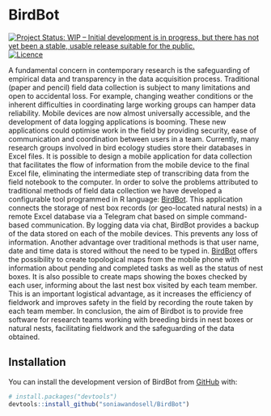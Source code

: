 
<!-- README.md is generated from README.Rmd. Please edit that file -->

# BirdBot

<!-- badges: start -->

[![Project Status: WIP – Initial development is in progress, but there
has not yet been a stable, usable release suitable for the
public.](https://www.repostatus.org/badges/latest/wip.svg)](https://www.repostatus.org/#wip)
[![Licence](https://img.shields.io/badge/licence-GPL--3-blue.svg)](https://www.gnu.org/licenses/gpl-3.0.en.html)
<!-- badges: end -->

A fundamental concern in contemporary research is the safeguarding of
empirical data and transparency in the data acquisition process.
Traditional (paper and pencil) field data collection is subject to many
limitations and open to accidental loss. For example, changing weather
conditions or the inherent difficulties in coordinating large working
groups can hamper data reliability. Mobile devices are now almost
universally accessible, and the development of data logging applications
is booming. These new applications could optimise work in the field by
providing security, ease of communication and coordination between users
in a team. Currently, many research groups involved in bird ecology
studies store their databases in Excel files. It is possible to design a
mobile application for data collection that facilitates the flow of
information from the mobile device to the final Excel file, eliminating
the intermediate step of transcribing data from the field notebook to
the computer. In order to solve the problems attributed to traditional
methods of field data collection we have developed a configurable tool
programmed in R language:
[BirdBot](https://github.com/soniawandosell/BirdBot). This application
connects the storage of nest box records (or geo-located natural nests)
in a remote Excel database via a Telegram chat based on simple
command-based communication. By logging data via chat, BirdBot provides
a backup of the data stored on each of the mobile devices. This prevents
any loss of information. Another advantage over traditional methods is
that user name, date and time data is stored without the need to be
typed in. [BirdBot](https://github.com/soniawandosell/BirdBot) offers
the possibility to create topological maps from the mobile phone with
information about pending and completed tasks as well as the status of
nest boxes. It is also possible to create maps showing the boxes checked
by each user, informing about the last nest box visited by each team
member. This is an important logistical advantage, as it increases the
efficiency of fieldwork and improves safety in the field by recording
the route taken by each team member. In conclusion, the aim of Birdbot
is to provide free software for research teams working with breeding
birds in nest boxes or natural nests, facilitating fieldwork and the
safeguarding of the data obtained.

## 

## Installation

You can install the development version of BirdBot from
[GitHub](https://github.com/) with:

``` r
# install.packages("devtools")
devtools::install_github("soniawandosell/BirdBot")
```
